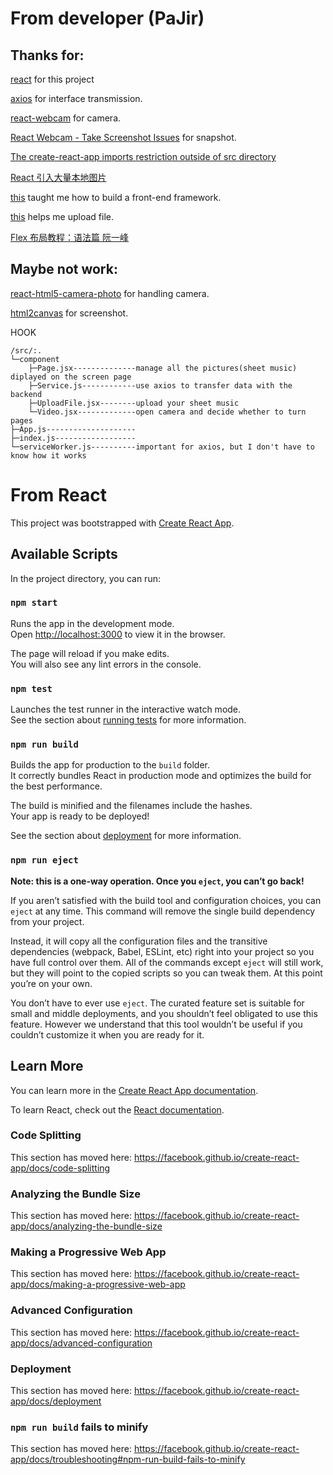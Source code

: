 # From developer (PaJir)

## Thanks for:

[react](reactjs.org) for this project


[axios](https://www.npmjs.com/package/axios) for interface transmission. 

[react-webcam](https://github.com/mozmorris/react-webcam) for camera.

[React Webcam - Take Screenshot Issues](https://stackoverflow.com/questions/39312341/react-webcam-take-screenshot-issues) for snapshot. 

[The create-react-app imports restriction outside of src directory](https://stackoverflow.com/questions/44114436/the-create-react-app-imports-restriction-outside-of-src-directory)

[React 引入大量本地图片](https://segmentfault.com/q/1010000009641349)

[this](https://docs.qq.com/scenario/link.html?url=https%3A%2F%2Fwww.howtoing.com%2Fhow-to-build-a-modern-web-application-to-manage-customer-information-with-django-and-react-on-ubuntu-18-04&pid=300000000$AhjHJyFiQlaR&cid=144115213471797152) taught me how to build a front-end framework. 

[this](https://www.geeksforgeeks.org/file-uploading-in-react-js/) helps me upload file.

[Flex 布局教程：语法篇 阮一峰](http://www.ruanyifeng.com/blog/2015/07/flex-grammar.html)

## Maybe not work:

[react-html5-camera-photo](https://www.npmjs.com/package/react-html5-camera-photo) for handling camera. 

[html2canvas](https://github.com/niklasvh/html2canvas/) for screenshot. 

HOOK

```
/src/:.
└─component
    ├─Page.jsx--------------manage all the pictures(sheet music) diplayed on the screen page
    ├─Service.js------------use axios to transfer data with the backend
    ├─UploadFile.jsx--------upload your sheet music
    └─Video.jsx-------------open camera and decide whether to turn pages
├─App.js--------------------
├─index.js------------------
└─serviceWorker.js----------important for axios, but I don't have to know how it works
```

# From React

This project was bootstrapped with [Create React App](https://github.com/facebook/create-react-app).

## Available Scripts

In the project directory, you can run:

### `npm start`

Runs the app in the development mode.<br />
Open [http://localhost:3000](http://localhost:3000) to view it in the browser.

The page will reload if you make edits.<br />
You will also see any lint errors in the console.

### `npm test`

Launches the test runner in the interactive watch mode.<br />
See the section about [running tests](https://facebook.github.io/create-react-app/docs/running-tests) for more information.

### `npm run build`

Builds the app for production to the `build` folder.<br />
It correctly bundles React in production mode and optimizes the build for the best performance.

The build is minified and the filenames include the hashes.<br />
Your app is ready to be deployed!

See the section about [deployment](https://facebook.github.io/create-react-app/docs/deployment) for more information.

### `npm run eject`

**Note: this is a one-way operation. Once you `eject`, you can’t go back!**

If you aren’t satisfied with the build tool and configuration choices, you can `eject` at any time. This command will remove the single build dependency from your project.

Instead, it will copy all the configuration files and the transitive dependencies (webpack, Babel, ESLint, etc) right into your project so you have full control over them. All of the commands except `eject` will still work, but they will point to the copied scripts so you can tweak them. At this point you’re on your own.

You don’t have to ever use `eject`. The curated feature set is suitable for small and middle deployments, and you shouldn’t feel obligated to use this feature. However we understand that this tool wouldn’t be useful if you couldn’t customize it when you are ready for it.

## Learn More

You can learn more in the [Create React App documentation](https://facebook.github.io/create-react-app/docs/getting-started).

To learn React, check out the [React documentation](https://reactjs.org/).

### Code Splitting

This section has moved here: https://facebook.github.io/create-react-app/docs/code-splitting

### Analyzing the Bundle Size

This section has moved here: https://facebook.github.io/create-react-app/docs/analyzing-the-bundle-size

### Making a Progressive Web App

This section has moved here: https://facebook.github.io/create-react-app/docs/making-a-progressive-web-app

### Advanced Configuration

This section has moved here: https://facebook.github.io/create-react-app/docs/advanced-configuration

### Deployment

This section has moved here: https://facebook.github.io/create-react-app/docs/deployment

### `npm run build` fails to minify

This section has moved here: https://facebook.github.io/create-react-app/docs/troubleshooting#npm-run-build-fails-to-minify
